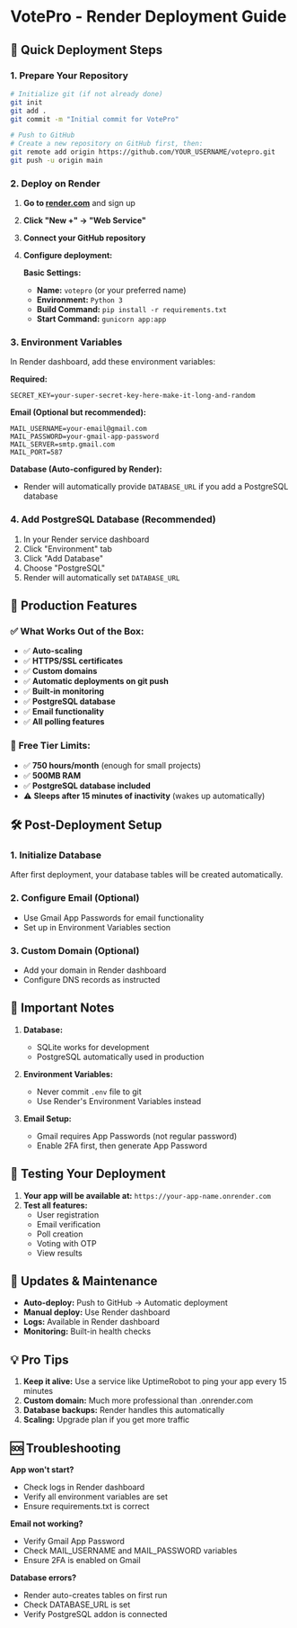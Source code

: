 # VotePro - Render Deployment Guide

## 🚀 Quick Deployment Steps

### 1. **Prepare Your Repository**

```bash
# Initialize git (if not already done)
git init
git add .
git commit -m "Initial commit for VotePro"

# Push to GitHub
# Create a new repository on GitHub first, then:
git remote add origin https://github.com/YOUR_USERNAME/votepro.git
git push -u origin main
```

### 2. **Deploy on Render**

1. **Go to [render.com](https://render.com)** and sign up
2. **Click "New +" → "Web Service"**
3. **Connect your GitHub repository**
4. **Configure deployment:**

   **Basic Settings:**

   - **Name:** `votepro` (or your preferred name)
   - **Environment:** `Python 3`
   - **Build Command:** `pip install -r requirements.txt`
   - **Start Command:** `gunicorn app:app`

### 3. **Environment Variables**

In Render dashboard, add these environment variables:

**Required:**

```
SECRET_KEY=your-super-secret-key-here-make-it-long-and-random
```

**Email (Optional but recommended):**

```
MAIL_USERNAME=your-email@gmail.com
MAIL_PASSWORD=your-gmail-app-password
MAIL_SERVER=smtp.gmail.com
MAIL_PORT=587
```

**Database (Auto-configured by Render):**

- Render will automatically provide `DATABASE_URL` if you add a PostgreSQL database

### 4. **Add PostgreSQL Database (Recommended)**

1. In your Render service dashboard
2. Click "Environment" tab
3. Click "Add Database"
4. Choose "PostgreSQL"
5. Render will automatically set `DATABASE_URL`

## 🔧 **Production Features**

### ✅ What Works Out of the Box:

- ✅ **Auto-scaling**
- ✅ **HTTPS/SSL certificates**
- ✅ **Custom domains**
- ✅ **Automatic deployments on git push**
- ✅ **Built-in monitoring**
- ✅ **PostgreSQL database**
- ✅ **Email functionality**
- ✅ **All polling features**

### 🎯 **Free Tier Limits:**

- ✅ **750 hours/month** (enough for small projects)
- ✅ **500MB RAM**
- ✅ **PostgreSQL database included**
- ⚠️ **Sleeps after 15 minutes of inactivity** (wakes up automatically)

## 🛠 **Post-Deployment Setup**

### 1. **Initialize Database**

After first deployment, your database tables will be created automatically.

### 2. **Configure Email (Optional)**

- Use Gmail App Passwords for email functionality
- Set up in Environment Variables section

### 3. **Custom Domain (Optional)**

- Add your domain in Render dashboard
- Configure DNS records as instructed

## 🚨 **Important Notes**

1. **Database:**

   - SQLite works for development
   - PostgreSQL automatically used in production

2. **Environment Variables:**

   - Never commit `.env` file to git
   - Use Render's Environment Variables instead

3. **Email Setup:**
   - Gmail requires App Passwords (not regular password)
   - Enable 2FA first, then generate App Password

## 📱 **Testing Your Deployment**

1. **Your app will be available at:** `https://your-app-name.onrender.com`
2. **Test all features:**
   - User registration
   - Email verification
   - Poll creation
   - Voting with OTP
   - View results

## 🔄 **Updates & Maintenance**

- **Auto-deploy:** Push to GitHub → Automatic deployment
- **Manual deploy:** Use Render dashboard
- **Logs:** Available in Render dashboard
- **Monitoring:** Built-in health checks

## 💡 **Pro Tips**

1. **Keep it alive:** Use a service like UptimeRobot to ping your app every 15 minutes
2. **Custom domain:** Much more professional than .onrender.com
3. **Database backups:** Render handles this automatically
4. **Scaling:** Upgrade plan if you get more traffic

## 🆘 **Troubleshooting**

**App won't start?**

- Check logs in Render dashboard
- Verify all environment variables are set
- Ensure requirements.txt is correct

**Email not working?**

- Verify Gmail App Password
- Check MAIL_USERNAME and MAIL_PASSWORD variables
- Ensure 2FA is enabled on Gmail

**Database errors?**

- Render auto-creates tables on first run
- Check DATABASE_URL is set
- Verify PostgreSQL addon is connected
